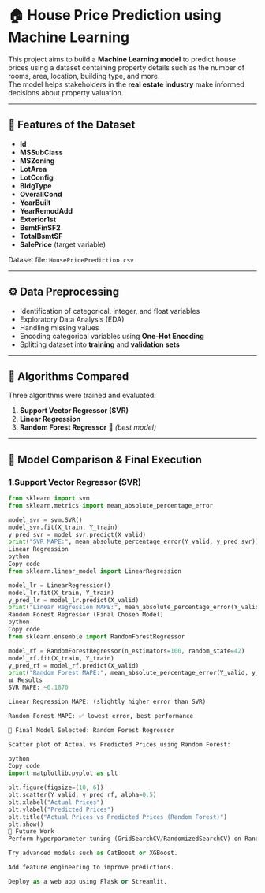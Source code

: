 # 🏠 House Price Prediction using Machine Learning

This project aims to build a **Machine Learning model** to predict house prices using a dataset containing property details such as the number of rooms, area, location, building type, and more.  
The model helps stakeholders in the **real estate industry** make informed decisions about property valuation.

---

## 📌 Features of the Dataset

- **Id**
- **MSSubClass**
- **MSZoning**
- **LotArea**
- **LotConfig**
- **BldgType**
- **OverallCond**
- **YearBuilt**
- **YearRemodAdd**
- **Exterior1st**
- **BsmtFinSF2**
- **TotalBsmtSF**
- **SalePrice** (target variable)

Dataset file: `HousePricePrediction.csv`

---

## ⚙️ Data Preprocessing

- Identification of categorical, integer, and float variables  
- Exploratory Data Analysis (EDA)  
- Handling missing values  
- Encoding categorical variables using **One-Hot Encoding**  
- Splitting dataset into **training** and **validation sets**  

---

## 🧠 Algorithms Compared

Three algorithms were trained and evaluated:

1. **Support Vector Regressor (SVR)**  
2. **Linear Regression**  
3. **Random Forest Regressor** 🌳 *(best model)*  

---

## 🚀 Model Comparison & Final Execution

### 1.Support Vector Regressor (SVR)
```python
from sklearn import svm
from sklearn.metrics import mean_absolute_percentage_error

model_svr = svm.SVR()
model_svr.fit(X_train, Y_train)
y_pred_svr = model_svr.predict(X_valid)
print("SVR MAPE:", mean_absolute_percentage_error(Y_valid, y_pred_svr))
Linear Regression
python
Copy code
from sklearn.linear_model import LinearRegression

model_lr = LinearRegression()
model_lr.fit(X_train, Y_train)
y_pred_lr = model_lr.predict(X_valid)
print("Linear Regression MAPE:", mean_absolute_percentage_error(Y_valid, y_pred_lr))
Random Forest Regressor (Final Chosen Model)
python
Copy code
from sklearn.ensemble import RandomForestRegressor

model_rf = RandomForestRegressor(n_estimators=100, random_state=42)
model_rf.fit(X_train, Y_train)
y_pred_rf = model_rf.predict(X_valid)
print("Random Forest MAPE:", mean_absolute_percentage_error(Y_valid, y_pred_rf))
📊 Results
SVR MAPE: ~0.1870

Linear Regression MAPE: (slightly higher error than SVR)

Random Forest MAPE: ✅ lowest error, best performance

📌 Final Model Selected: Random Forest Regressor

Scatter plot of Actual vs Predicted Prices using Random Forest:

python
Copy code
import matplotlib.pyplot as plt

plt.figure(figsize=(10, 6))
plt.scatter(Y_valid, y_pred_rf, alpha=0.5)
plt.xlabel("Actual Prices")
plt.ylabel("Predicted Prices")
plt.title("Actual Prices vs Predicted Prices (Random Forest)")
plt.show()
🔮 Future Work
Perform hyperparameter tuning (GridSearchCV/RandomizedSearchCV) on Random Forest.

Try advanced models such as CatBoost or XGBoost.

Add feature engineering to improve predictions.

Deploy as a web app using Flask or Streamlit.